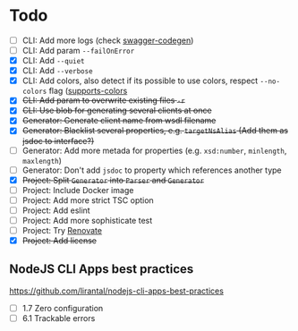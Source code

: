 # Todo

- [ ] CLI: Add more logs (check [swagger-codegen](https://swagger.io/tools/swagger-codegen/))
- [ ] CLI: Add param `--failOnError`
- [x] CLI: Add `--quiet`
- [x] CLI: Add `--verbose`
- [x] CLI: Add colors, also detect if its possible to use colors, respect `--no-colors` flag ([supports-colors](https://www.npmjs.com/package/supports-color)
- [x] ~~CLI: Add param to overwrite existing files `-r`~~
- [x] ~~CLI: Use blob for generating several clients at once~~
- [x] ~~Generator: Generate client name from wsdl filename~~
- [x] ~~Generator: Blacklist several properties, e.g. `targetNsAlias` (Add them as jsdoc to interface?)~~
- [ ] Generator: Add more metada for properties (e.g. `xsd:number`, `minlength`, `maxlength`)
- [ ] Generator: Don't add `jsdoc` to property which references another type
- [x] ~~Project: Split `Generator` into `Parser` and `Generator`~~
- [ ] Project: Include Docker image
- [ ] Project: Add more strict TSC option
- [ ] Project: Add eslint
- [ ] Project: Add more sophisticate test
- [ ] Project: Try [Renovate](https://www.whitesourcesoftware.com/free-developer-tools/renovate)
- [x] ~~Project: Add license~~

## NodeJS CLI Apps best practices

https://github.com/lirantal/nodejs-cli-apps-best-practices

- [ ] 1.7 Zero configuration
- [ ] 6.1 Trackable errors